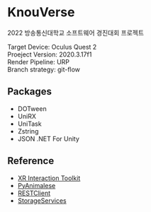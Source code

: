# KnouVerse
2022 방송통신대학교 소프트웨어 경진대회 프로젝트

Target Device: Oculus Quest 2<br>
Proeject Version: 2020.3.17f1<br>
Render Pipeline: URP<br>
Branch strategy: git-flow<br>

## Packages

- DOTween 
- UniRX
- UniTask
- Zstring
- JSON .NET For Unity

## Reference

- [XR Interaction Toolkit](https://github.com/Unity-Technologies/XR-Interaction-Toolkit-Examples)
- [PyAnimalese](https://github.com/hwi-middle/PyAnimalese)
- [RESTClient](https://github.com/Unity3dAzure/RESTClient)
- [StorageServices](https://github.com/Unity3dAzure/StorageServices)
